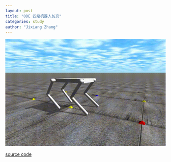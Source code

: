 ```yaml
---
layout: post
title: "ODE 四足机器人仿真"
categories: study
author: "Jixiang Zhang"
---
```


![](/images/ode_leg.gif)

[source code](https://gist.github.com/matheecs/11175d37c000db3b42dbde4d57f0198f)
